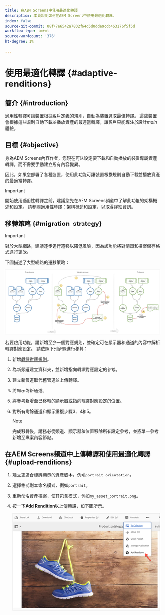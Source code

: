 ```yaml
---
title: 在AEM Screens中使用最適化轉譯
description: 本頁說明如何在AEM Screens中使用最適化轉譯。
index: false
source-git-commit: 08f47e6542a7832f64d5d0dde9cdd463176f5f5d
workflow-type: tm+mt
source-wordcount: '376'
ht-degree: 1%

---
```


# 使用最適化轉譯 {#adaptive-renditions}

## 簡介 {#introduction}

適用性轉譯可讓裝置根據客戶定義的規則，自動為裝置選取最佳轉譯。 這些裝置會根據這些規則自動下載並播放資產的最適當轉譯，讓客戶只能專注於設計&#x200B;*main*&#x200B;體驗。

## 目標 {#objective}

身為AEM Screens內容作者，您現在可以設定要下載和自動播放的裝置專屬資產轉譯，而不需要手動建立所有內容變異。

因此，如果您部署了各種裝置，使用此功能可讓裝置根據規則自動下載並播放資產的最適當轉譯。

>[!IMPORTANT]
>開始使用適用性轉譯之前，建議您先在AEM Screens頻道中了解此功能的架構概述和設定。 請參閱適用性轉譯：架構概述和設定，以取得詳細資訊。

## 移轉策略 {#migration-strategy}

>[!IMPORTANT]
>對於大型網路，建議逐步進行遷移以降低風險，因為該功能將對清單和檔案儲存格式進行更改。

下圖描述了大型網路的遷移策略：

![影像](/help/user-guide/assets/adaptive-renditions/migration-strategy1.png)

若要啟用功能，請新增至少一個對應規則，並確定可在顯示器和通道的內容中解析轉譯對應設定。 請依照下列步驟進行移轉：

1. 新增[轉譯對應規則](/help/user-guide/adaptive-renditions.md)。
1. 為新頻道建立資料夾，並新增指向轉譯對應設定的參考。
1. 建立新管道取代舊管道並上傳轉譯。
1. 將顯示為新通道。
1. 將參考新增至已移轉的顯示器或指向轉譯對應設定的位置。
1. 對所有剩餘通道和顯示重複步驟3、4和5。

   >[!NOTE]
   >完成移轉後，請務必從頻道、顯示器和位置移除所有設定參考，並將單一參考新增至專案內容節點。


## 在AEM Screens頻道中上傳轉譯和使用最適化轉譯 {#upload-renditions}

1. 建立更適合標牌顯示的資產版本，例如`portrait orientation`。

1. 選擇格式副本命名模式，例如`portrait`。

1. 重新命名資產檔案，使其包含模式，例如`my_asset_portrait.png`。

1. 按一下&#x200B;**Add Rendition**&#x200B;以上傳轉譯，如下圖所示。

   ![影像](/help/user-guide/assets/adaptive-renditions/add-rendition.png)